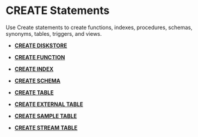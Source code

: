 # CREATE Statements

Use Create statements to create functions, indexes, procedures, schemas, synonyms, tables, triggers, and views.

-   **[CREATE DISKSTORE](create-diskstore.md)**

-   **[CREATE FUNCTION](create-function.md)**

-   **[CREATE INDEX](create-index.md)**

-   **[CREATE SCHEMA](create-schema.md)**

-   **[CREATE TABLE](create-table.md)**

-   **[CREATE EXTERNAL TABLE](create-external-table.md)**

-   **[CREATE SAMPLE TABLE](create-sample-table.md)**

-   **[CREATE STREAM TABLE](create-stream-table.md)**
